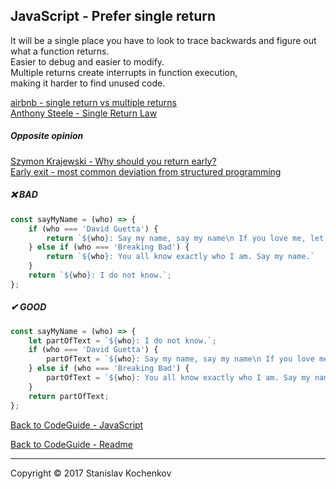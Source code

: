 ## JavaScript - Prefer single return

It will be a single place you have to look to trace backwards and figure out what a function returns.  
Easier to debug and easier to modify.  
Multiple returns create interrupts in function execution,  
making it harder to find unused code.

[airbnb - single return vs multiple returns](https://github.com/airbnb/javascript/issues/761)  
[Anthony Steele - Single Return Law](https://www.anthonysteele.co.uk/TheSingleReturnLaw.html)

##### Opposite opinion

[Szymon Krajewski - Why should you return early?](https://szymonkrajewski.pl/why-should-you-return-early/)  
[Early exit - most common deviation from structured programming](https://en.wikipedia.org/wiki/Structured_programming#Early_exit)

##### ❌ BAD

```javascript
const sayMyName = (who) => {
    if (who === 'David Guetta') {
        return `${who}: Say my name, say my name\n If you love me, let me hear you.`;
    } else if (who === 'Breaking Bad') {
        return `${who}: You all know exactly who I am. Say my name.`
    }
    return `${who}: I do not know.`;
};
```

##### ✔ GOOD

```javascript
const sayMyName = (who) => {
    let partOfText = `${who}: I do not know.`;
    if (who === 'David Guetta') {
        partOfText = `${who}: Say my name, say my name\n If you love me, let me hear you.`;
    } else if (who === 'Breaking Bad') {
        partOfText = `${who}: You all know exactly who I am. Say my name.`
    }
    return partOfText;
};
```

[Back to CodeGuide - JavaScript](https://github.com/UserBug/codeGuide/tree/v2/docs/javaScript)

[Back to CodeGuide - Readme](https://github.com/UserBug/codeGuide/tree/v2)

---
Copyright © 2017 Stanislav Kochenkov 